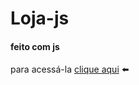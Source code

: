 # Loja-js
#### feito com js
para acessá-la [clique aqui](https://davimdolabella.github.io/Loja-js/) ⬅️

